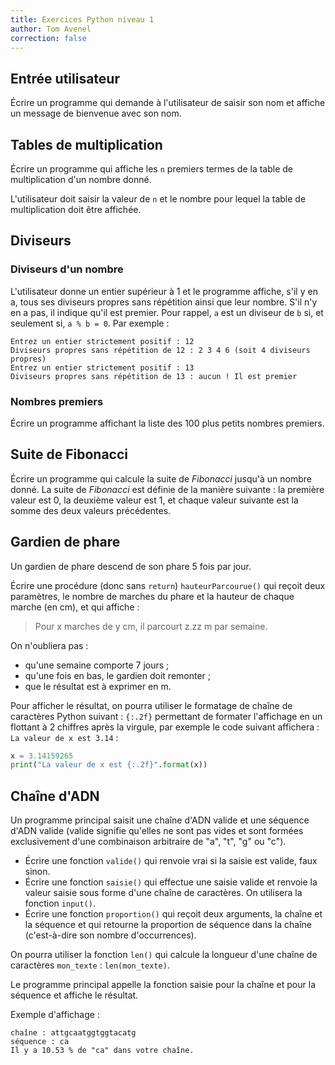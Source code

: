 ```yaml
---
title: Exercices Python niveau 1
author: Tom Avenel
correction: false
---
```


## Entrée utilisateur

Écrire un programme qui demande à l'utilisateur de saisir son nom et affiche un message de bienvenue avec son nom.

## Tables de multiplication

Écrire un programme qui affiche les `n` premiers termes de la table de multiplication d'un nombre donné.

L'utilisateur doit saisir la valeur de `n` et le nombre pour lequel la table de multiplication doit être affichée.

## Diviseurs

### Diviseurs d'un nombre

L'utilisateur donne un entier supérieur à 1 et le programme affiche, s'il y en a, tous ses diviseurs propres sans répétition ainsi que leur nombre. S'il n'y en a pas, il indique qu'il est premier.
Pour rappel, `a` est un diviseur de `b` si, et seulement si, `a % b = 0`.
Par exemple :

```
Entrez un entier strictement positif : 12
Diviseurs propres sans répétition de 12 : 2 3 4 6 (soit 4 diviseurs propres)
Entrez un entier strictement positif : 13
Diviseurs propres sans répétition de 13 : aucun ! Il est premier
```

### Nombres premiers

Écrire un programme affichant la liste des 100 plus petits nombres premiers.

## Suite de Fibonacci

Écrire un programme qui calcule la suite de _Fibonacci_ jusqu'à un nombre donné. La suite de _Fibonacci_ est définie de la manière suivante : la première valeur est $0$, la deuxième valeur est $1$, et chaque valeur suivante est la somme des deux valeurs précédentes.

## Gardien de phare

Un gardien de phare descend de son phare 5 fois par jour.

Écrire une procédure (donc sans `return`) `hauteurParcourue()` qui reçoit deux paramètres, le nombre de marches du phare et la hauteur de chaque marche (en cm), et qui affiche :
 
> Pour x marches de y cm, il parcourt z.zz m par semaine.

On n'oubliera pas :

- qu'une semaine comporte 7 jours ;
- qu'une fois en bas, le gardien doit remonter ;
- que le résultat est à exprimer en m.

Pour afficher le résultat, on pourra utiliser le formatage de chaîne de caractères Python suivant : `{:.2f}` permettant de formater l'affichage en un flottant à 2 chiffres après la virgule, par exemple le code suivant affichera : `La valeur de x est 3.14` :

```python
x = 3.14159265
print("La valeur de x est {:.2f}".format(x))
```

## Chaîne d'ADN

Un programme principal saisit une chaîne d'ADN valide et une séquence d'ADN valide (valide signifie qu'elles ne sont pas vides et sont formées exclusivement d'une combinaison arbitraire de "a", "t", "g" ou "c").

- Écrire une fonction `valide()` qui renvoie vrai si la saisie est valide, faux sinon.
- Écrire une fonction `saisie()` qui effectue une saisie valide et renvoie la valeur saisie sous forme d'une chaîne de caractères. On utilisera la fonction `input()`.
- Écrire une fonction `proportion()` qui reçoit deux arguments, la chaîne et la séquence et qui retourne la proportion de séquence dans la chaîne (c'est-à-dire son nombre d'occurrences).

On pourra utiliser la fonction `len()` qui calcule la longueur d'une chaîne de caractères `mon_texte` : `len(mon_texte)`.

Le programme principal appelle la fonction saisie pour la chaîne et pour la séquence et affiche le résultat.

Exemple d'affichage :

```
chaîne : attgcaatggtggtacatg
séquence : ca
Il y a 10.53 % de "ca" dans votre chaîne.
```

